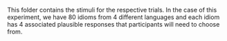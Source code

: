 This folder contains the stimuli for the respective trials. In the case of this experiment, we have 80 idioms from 4 different languages and each idiom has 4 associated plausible responses that participants will need to choose from. 